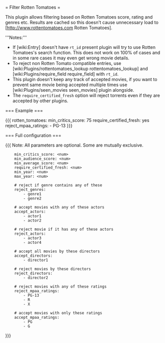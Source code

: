 = Filter Rotten Tomatoes =

This plugin allows filtering based on Rotten Tomatoes score, rating and genres etc.
Results are cached so this doesn't cause unnecessary load to [http://www.rottentomatoes.com Rotten Tomatoes].


'''Notes:''' 

 * If [wiki:Entry] doesn't have `rt_id` present plugin will try to use Rotten Tomatoes's search function. This does not work on 100% of cases and in some rare cases it may even get wrong movie details.
 * To reject non Rotten Tomato compatible entries, use [wiki:Plugins/rottentomatoes_lookup rottentomatoes_lookup] and [wiki:Plugins/require_field require_field] with `rt_id`.
 * This plugin doesn't keep any track of accepted movies, if you want to prevent same movie being accepted multiple times use [wiki:Plugins/seen_movies seen_movies] plugin alongside.
 * The `require_certified_fresh` option will reject torrents even if they are accepted by other plugins.

=== Example ===

{{{
rotten_tomatoes:
  min_critics_score: 75
  require_certified_fresh: yes
  reject_mpaa_ratings:
    - PG-13
}}}

=== Full configuration ===

{{{
        Note: All parameters are optional. Some are mutually exclusive.

        min_critics_score: <num>
        min_audience_score: <num>
        min_average_score: <num>
        require_certified_fresh: <num>
        min_year: <num>
        max_year: <num>

        # reject if genre contains any of these
        reject_genres:
            - genre1
            - genre2

        # accept movies with any of these actors
        accept_actors:
            - actor1
            - actor2

        # reject movie if it has any of these actors
        reject_actors:
            - actor3
            - actor4

        # accept all movies by these directors
        accept_directors:
            - director1

        # reject movies by these directors
        reject_directors:
            - director2

        # reject movies with any of these ratings
        reject_mpaa_ratings:
            - PG-13
            - R
            - X

        # accept movies with only these ratings
        accept_mpaa_ratings:
            - PG
            - G
}}}